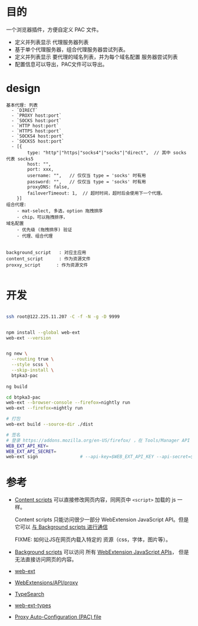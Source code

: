 # 目的

一个浏览器插件，方便自定义 PAC 文件。
 
- 定义并列表显示 代理服务器列表
- 基于单个代理服务器，组合代理服务器尝试列表。
- 定义并列表显示 要代理的域名列表，并为每个域名配置 服务器尝试列表
- 配置信息可以导出，PAC文件可以导出。


# design

```text
基本代理: 列表
  - `DIRECT`
  - `PROXY host:port`
  - `SOCKS host:port`
  - `HTTP host:port`
  - `HTTPS host:port`
  - `SOCKS4 host:port`
  - `SOCKS5 host:port`
  - [{
        type: "http"|"https|"socks4"|"socks"|"direct",  // 其中 socks 代表 socks5
        host: "",
        port: xxx,
        username: "",   // 仅仅当 type = 'socks' 时有用
        password: "",   // 仅仅当 type = 'socks' 时有用
        proxyDNS: false,
        failoverTimeout: 1,  // 超时时间，超时后会使用下一个代理。
    }]
组合代理:
    - mat-select, 多选，option 拖拽排序  
    - chip，可以拖拽排序， 
域名配置
    - 优先级 (拖拽排序) 验证
    - 代理、组合代理
    
    
background_script   : 对应主应用
content_script      : 作为资源文件
proxxy_script      : 作为资源文件


```

# 开发

```bash 

ssh root@122.225.11.207 -C -f -N -g -D 9999


npm install --global web-ext
web-ext --version


ng new \
  --routing true \
  --style scss \
  --skip-install \
  btpka3-pac
  
ng build

cd btpka3-pac
web-ext --browser-console --firefox=nightly run 
web-ext --firefox=nightly run

# 打包
web-ext build --source-dir ./dist

# 签名
# 登录 https://addons.mozilla.org/en-US/firefox/ ，在 Tools/Manager API keys 下找到你的 key
WEB_EXT_API_KEY=
WEB_EXT_API_SECRET=
web-ext sign                # --api-key=$WEB_EXT_API_KEY --api-secret=$WEB_EXT_API_SECRET
```

# 参考

-   [Content scripts](https://developer.mozilla.org/en-US/Add-ons/WebExtensions/Content_scripts)
    可以直接修改网页内容，同网页中 `<script>` 加载的 js 一样。
    
    Content scripts 只能访问很少一部分 WebExtension JavaScript API。但是它可以 
    [与 Background scripts 进行通信](https://developer.mozilla.org/en-US/Add-ons/WebExtensions/Content_scripts#Communicating_with_background_scripts)
    
    FIXME: 如何让JS在网页内载入特定的 资源（css，字体，图片等）。

-   [Background scripts](https://developer.mozilla.org/en-US/Add-ons/WebExtensions/Background_scripts) 可以访问
    所有 [WebExtension JavaScript APIs](https://developer.mozilla.org/en-US/Add-ons/WebExtensions/API)，
    但是无法直接访问网页的内容。

-   [web-ext](https://developer.mozilla.org/zh-CN/Add-ons/WebExtensions/Getting_started_with_web-ext) 

-   [WebExtensions/API/proxy](https://developer.mozilla.org/en-US/Add-ons/WebExtensions/API/proxy)

-   [TypeSearch](https://microsoft.github.io/TypeSearch/)
-   [web-ext-types](https://github.com/kelseasy/web-ext-types)
-   [Proxy Auto-Configuration (PAC) file](https://developer.mozilla.org/en-US/docs/Web/HTTP/Proxy_servers_and_tunneling/Proxy_Auto-Configuration_(PAC)_file)
